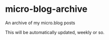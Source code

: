 # micro-blog-archive
An archive of my micro.blog posts

This will be automatically updated, weekly or so.
